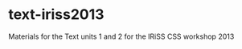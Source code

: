 text-iriss2013
==============

Materials for the Text units 1 and 2 for the IRiSS CSS workshop 2013
